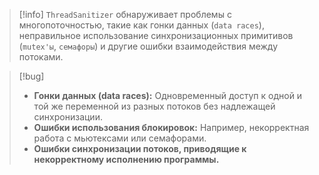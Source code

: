 
> [!info] 
> `ThreadSanitizer` обнаруживает проблемы с многопоточностью, такие как гонки данных (`data races`), неправильное использование синхронизационных примитивов (`mutex'ы`, `семафоры`) и другие ошибки взаимодействия между потоками.

> [!bug]
> - **Гонки данных (data races):** Одновременный доступ к одной и той же переменной из разных потоков без надлежащей синхронизации.
> - **Ошибки использования блокировок:** Например, некорректная работа с мьютексами или семафорами.
> - **Ошибки синхронизации потоков, приводящие к некорректному исполнению программы.**


